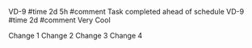 VD-9 #time 2d 5h #comment Task completed ahead of schedule
VD-9 #time 2d #comment Very Cool

Change 1
Change 2
Change 3
Change 4
